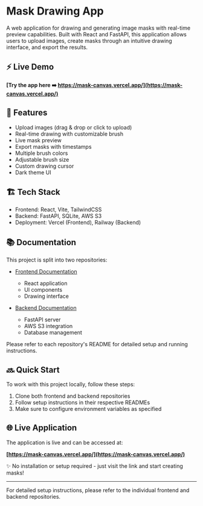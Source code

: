 # Mask Drawing App

A web application for drawing and generating image masks with real-time preview capabilities. Built with React and FastAPI, this application allows users to upload images, create masks through an intuitive drawing interface, and export the results.

## ⚡️ Live Demo

**[Try the app here ➡️ https://mask-canvas.vercel.app/](https://mask-canvas.vercel.app/)**

## 🎯 Features

- Upload images (drag & drop or click to upload)
- Real-time drawing with customizable brush
- Live mask preview
- Export masks with timestamps
- Multiple brush colors
- Adjustable brush size
- Custom drawing cursor
- Dark theme UI

## 🏗️ Tech Stack

- Frontend: React, Vite, TailwindCSS
- Backend: FastAPI, SQLite, AWS S3
- Deployment: Vercel (Frontend), Railway (Backend)

## 📚 Documentation

This project is split into two repositories:

- [Frontend Documentation](link-to-frontend-repo)
  - React application
  - UI components
  - Drawing interface

- [Backend Documentation](link-to-backend-repo)
  - FastAPI server
  - AWS S3 integration
  - Database management

Please refer to each repository's README for detailed setup and running instructions.

## 🔜 Quick Start

To work with this project locally, follow these steps:

1. Clone both frontend and backend repositories
2. Follow setup instructions in their respective READMEs
3. Make sure to configure environment variables as specified

## 🌐 Live Application

The application is live and can be accessed at:

**[https://mask-canvas.vercel.app/](https://mask-canvas.vercel.app/)**

✨ No installation or setup required - just visit the link and start creating masks!

---

For detailed setup instructions, please refer to the individual frontend and backend repositories.

